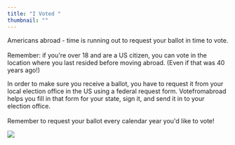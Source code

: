 ```yaml
---
title: "I Voted "
thumbnail: ""
---
```

Americans abroad - time is running out to request your ballot in time to vote. \
\
Remember: if you're over 18 and are a US citizen, you can vote in the location where you last resided before moving abroad. (Even if that was 40 years ago!) 

In order to make sure you receive a ballot, you have to request it from your local election office in the US using a federal request form. Votefromabroad helps you fill in that form for your state, sign it, and send it in to your election office. \
\
Remember to request your ballot every calendar year you'd like to vote! 

![](/images/uploads/istock-1256493510.jpg)
